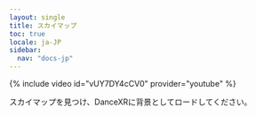 ```yaml
---
layout: single
title: スカイマップ
toc: true
locale: ja-JP
sidebar:
  nav: "docs-jp"
---
```


{% include video id="vUY7DY4cCV0" provider="youtube" %}

スカイマップを見つけ、DanceXRに背景としてロードしてください。